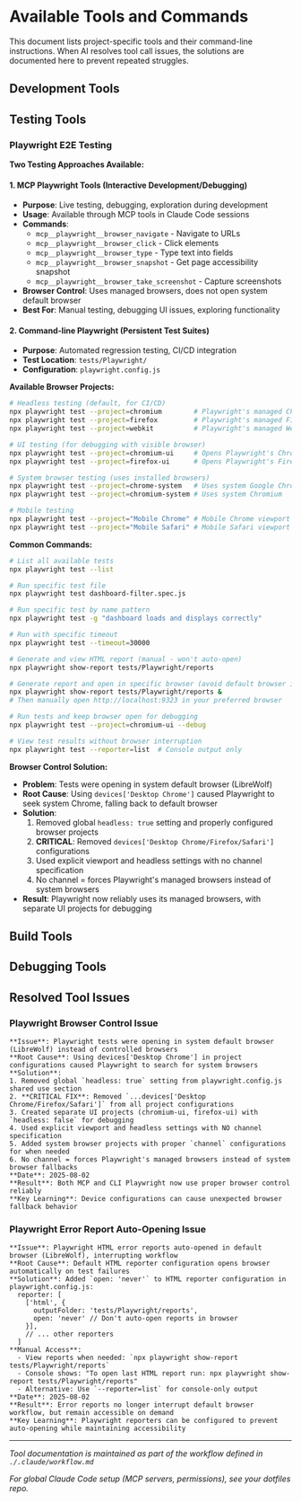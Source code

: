# Available Tools and Commands

This document lists project-specific tools and their command-line instructions. When AI resolves tool call issues, the solutions are documented here to prevent repeated struggles.

## Development Tools

<!-- Development environment tools and commands -->

## Testing Tools

### Playwright E2E Testing

**Two Testing Approaches Available:**

#### 1. MCP Playwright Tools (Interactive Development/Debugging)
- **Purpose**: Live testing, debugging, exploration during development
- **Usage**: Available through MCP tools in Claude Code sessions
- **Commands**: 
  - `mcp__playwright__browser_navigate` - Navigate to URLs
  - `mcp__playwright__browser_click` - Click elements
  - `mcp__playwright__browser_type` - Type text into fields
  - `mcp__playwright__browser_snapshot` - Get page accessibility snapshot
  - `mcp__playwright__browser_take_screenshot` - Capture screenshots
- **Browser Control**: Uses managed browsers, does not open system default browser
- **Best For**: Manual testing, debugging UI issues, exploring functionality

#### 2. Command-line Playwright (Persistent Test Suites)
- **Purpose**: Automated regression testing, CI/CD integration
- **Test Location**: `tests/Playwright/`
- **Configuration**: `playwright.config.js`

**Available Browser Projects:**
```bash
# Headless testing (default, for CI/CD)
npx playwright test --project=chromium        # Playwright's managed Chromium
npx playwright test --project=firefox         # Playwright's managed Firefox
npx playwright test --project=webkit          # Playwright's managed WebKit

# UI testing (for debugging with visible browser)
npx playwright test --project=chromium-ui     # Opens Playwright's Chromium browser
npx playwright test --project=firefox-ui      # Opens Playwright's Firefox browser

# System browser testing (uses installed browsers)
npx playwright test --project=chrome-system   # Uses system Google Chrome
npx playwright test --project=chromium-system # Uses system Chromium

# Mobile testing
npx playwright test --project="Mobile Chrome" # Mobile Chrome viewport
npx playwright test --project="Mobile Safari" # Mobile Safari viewport
```

**Common Commands:**
```bash
# List all available tests
npx playwright test --list

# Run specific test file
npx playwright test dashboard-filter.spec.js

# Run specific test by name pattern
npx playwright test -g "dashboard loads and displays correctly"

# Run with specific timeout
npx playwright test --timeout=30000

# Generate and view HTML report (manual - won't auto-open)
npx playwright show-report tests/Playwright/reports

# Generate report and open in specific browser (avoid default browser interruption)
npx playwright show-report tests/Playwright/reports &
# Then manually open http://localhost:9323 in your preferred browser

# Run tests and keep browser open for debugging
npx playwright test --project=chromium-ui --debug

# View test results without browser interruption
npx playwright test --reporter=list  # Console output only
```

**Browser Control Solution:**
- **Problem**: Tests were opening in system default browser (LibreWolf)
- **Root Cause**: Using `devices['Desktop Chrome']` caused Playwright to seek system Chrome, falling back to default browser
- **Solution**: 
  1. Removed global `headless: true` setting and properly configured browser projects
  2. **CRITICAL**: Removed `devices['Desktop Chrome/Firefox/Safari']` configurations
  3. Used explicit viewport and headless settings with no channel specification
  4. No channel = forces Playwright's managed browsers instead of system browsers
- **Result**: Playwright now reliably uses its managed browsers, with separate UI projects for debugging

## Build Tools

<!-- Build, compile, and deployment commands -->

## Debugging Tools

<!-- Debugging and troubleshooting tools -->

## Resolved Tool Issues

### Playwright Browser Control Issue
```
**Issue**: Playwright tests were opening in system default browser (LibreWolf) instead of controlled browsers
**Root Cause**: Using devices['Desktop Chrome'] in project configurations caused Playwright to search for system browsers
**Solution**: 
1. Removed global `headless: true` setting from playwright.config.js shared use section
2. **CRITICAL FIX**: Removed `...devices['Desktop Chrome/Firefox/Safari']` from all project configurations
3. Created separate UI projects (chromium-ui, firefox-ui) with `headless: false` for debugging
4. Used explicit viewport and headless settings with NO channel specification
5. Added system browser projects with proper `channel` configurations for when needed
6. No channel = forces Playwright's managed browsers instead of system browser fallbacks
**Date**: 2025-08-02
**Result**: Both MCP and CLI Playwright now use proper browser control reliably
**Key Learning**: Device configurations can cause unexpected browser fallback behavior
```

### Playwright Error Report Auto-Opening Issue
```
**Issue**: Playwright HTML error reports auto-opened in default browser (LibreWolf), interrupting workflow
**Root Cause**: Default HTML reporter configuration opens browser automatically on test failures
**Solution**: Added `open: 'never'` to HTML reporter configuration in playwright.config.js:
  reporter: [
    ['html', { 
      outputFolder: 'tests/Playwright/reports',
      open: 'never' // Don't auto-open reports in browser
    }],
    // ... other reporters
  ]
**Manual Access**: 
  - View reports when needed: `npx playwright show-report tests/Playwright/reports`
  - Console shows: "To open last HTML report run: npx playwright show-report tests/Playwright/reports"
  - Alternative: Use `--reporter=list` for console-only output
**Date**: 2025-08-02
**Result**: Error reports no longer interrupt default browser workflow, but remain accessible on demand
**Key Learning**: Playwright reporters can be configured to prevent auto-opening while maintaining accessibility
```

---

*Tool documentation is maintained as part of the workflow defined in `./.claude/workflow.md`*

*For global Claude Code setup (MCP servers, permissions), see your dotfiles repo.*